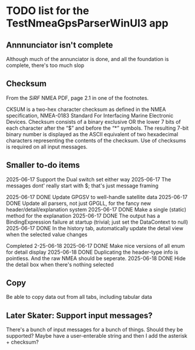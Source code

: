 ﻿
# TODO list for the TestNmeaGpsParserWinUI3 app

## Annnunciator isn't complete

Although much of the annunciator is done, and all the foundation is complete, there's too much slop

## Checksum

From the *SiRF* NMEA PDF, page 2.1 in one of the footnotes.

CKSUM is a two-hex character checksum as defined in the NMEA specification, NMEA-0183 Standard For Interfacing 
Marine Electronic Devices. Checksum consists of a binary exclusive OR the lower 7 bits of each character after the “$” 
and before the “*” symbols. The resulting 7-bit binary number is displayed as the ASCII equivalent of two hexadecimal 
characters representing the contents of the checksum. Use of checksums is required on all input messages.


## Smaller to-do items

2025-06-17      Support the Dual switch set either way
2025-06-17      The messages dont' really start with $; that's just message framing

2025-06-17 DONE Update GPGSV to well-handle satellite data 
2025-06-17 DONE Update all parsers, not just GPGLL, for the fancy new header/detail/explanation system
2025-06-17 DONE Make a single (static) method for the explanation
2025-06-17 DONE The output has a BindingExpression failure at startup (trivial; just set the DataContext to null)
2025-06-17 DONE In the history tab, automatically update the detail view when the selected value changes

Completed 2-25-06-18
2025-06-17 DONE Make nice versions of all enum for detail display
2025-06-18 DONE Duplicating the header-type info is pointless. And the raw NMEA should be seperate.
2025-06-18 DONE Hide the detail box when there's nothing selected


## Copy

Be able to copy data out from all tabs, including tabular data


## Later Skater: Support input messages?

There's a bunch of input messages for a bunch of things. Should they be supported?
Maybe have a user-enterable string and then I add the asterisk + checksum?
